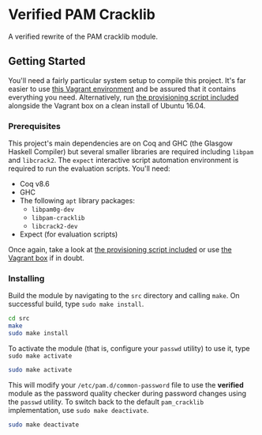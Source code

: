 # Verified PAM Cracklib

A verified rewrite of the PAM cracklib module.

## Getting Started

You'll need a fairly particular system setup to compile this project. It's far easier to use [this Vagrant environment](https://github.com/sr-lab/verified-pam-environment) and be assured that it contains everything you need. Alternatively, run [the provisioning script included](https://github.com/sr-lab/verified-pam-environment/blob/master/provision.sh) alongside the Vagrant box on a clean install of Ubuntu 16.04.

### Prerequisites

This project's main dependencies are on Coq and GHC (the Glasgow Haskell Compiler) but several smaller libraries are required including `libpam` and `libcrack2`. The `expect` interactive script automation environment is required to run the evaluation scripts. You'll need:

* Coq v8.6
* GHC
* The following `apt` library packages:
    + `libpam0g-dev`
	+ `libpam-cracklib`
	+ `libcrack2-dev`
* Expect (for evaluation scripts)

Once again, take a look at [the provisioning script included](https://github.com/sr-lab/verified-pam-environment/blob/master/provision.sh) or use [the Vagrant box](https://github.com/sr-lab/verified-pam-environment) if in doubt.

### Installing

Build the module by navigating to the `src` directory and calling `make`. On successful build, type `sudo make install`.


```bash
cd src
make
sudo make install
```

To activate the module (that is, configure your `passwd` utility) to use it, type `sudo make activate`

```bash
sudo make activate
```

This will modify your `/etc/pam.d/common-password` file to use the __verified__ module as the password quality checker during password changes using the `passwd` utility. To switch back to the default `pam_cracklib` implementation, use `sudo make deactivate`.

```bash
sudo make deactivate
```
